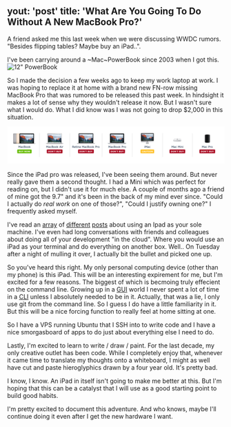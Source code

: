 yout: 'post'
title:     'What Are You Going To Do Without A New MacBook Pro?'
---
    
A friend asked me this last week when we were discussing WWDC rumors. "Besides flipping tables? Maybe buy an iPad..".
    
    
I've been carrying around a ~Mac~PowerBook since 2003 when I got this.
![12" PowerBook](image_path.png)
    
    
So I made the decision a few weeks ago to keep my work laptop at work. I was hoping to replace it at home with a brand new FN-row missing MacBook Pro that was rumored to be released this past week. In hindsight it makes a lot of sense why they wouldn't release it now. But I wasn't sure what I would do. What I did know was I was not going to drop $2,000 in this situation.
    
    
![MacRumors Buyers Guide](assets/images/02/macrumors.png)

    
    
Since the iPad pro was released, I've been seeing them around. But never really gave them a second thought. I had a Mini which was perfect for reading on, but I didn't use it for much else. A couple of months ago a friend of mine got the 9.7" and it's been in the back of my mind ever since. "Could I actually do _real work_ on one of those?", "Could I justify owning one?" I frequently asked myself.
    
    
I've read an [array]() of [different]() [posts]() about using an Ipad as your sole machine. I've even had long conversations with friends and colleagues about doing all of your development "in the cloud". Where you would use an iPad as your terminal and do everything on another box. Well.. On Tuesday after a night of mulling it over, I actually bit the bullet and picked one up.
    
    
So you've heard this right. My only personal computing device (other than my phone) is this iPad. This will be an interesting expirement for me, but I'm excited for a few reasons. The biggest of which is becmoing truly effecient on the command line. Growing up in a [GUI]() world I never spent a lot of time in a [CLI]() unless I absolutely needed to be in it. Actually, that was a lie, I only use git from the command line. So I guess I do have a little familiarity in it. But this will be a nice forcing function to really feel at home sitting at one.
    
    
So I have a VPS running Ubuntu that I SSH into to write code and I have a nice smorgasboard of apps to do just about everything else I need to do.
    
    
Lastly, I'm excited to learn to write / draw / paint. For the last decade, my only creative outlet has been code. While I completely enjoy that, whenever it came time to translate my thoughts onto a whiteboard, I might as well have cut and paste hieroglyphics drawn by a four year old. It's pretty bad.
    
    
I know, I know. An iPad in itself isn't going to make me better at this. But I'm hoping that this can be a catalyst that I will use as a good starting point to build good habits.
    
    
I'm pretty excited to document this adventure. And who knows, maybe I'll continue doing it even after I get the new hardware I want.

